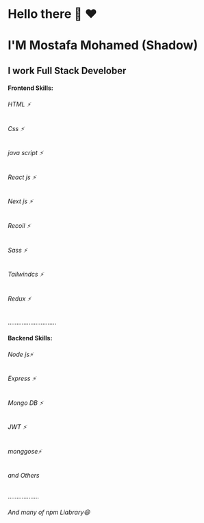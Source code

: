 <h1>Hello there 👋 ♥ </h1>
<h1>I'M Mostafa Mohamed (Shadow) </h1>
<h2>I work Full Stack Develober </h2>
<h4>Frontend Skills:</h4>
<h6>HTML ⚡</h6>
<h6>Css ⚡</h6>
<h6>java script ⚡</h6>
<h6>React js ⚡</h6>
<h6>Next js ⚡</h6>
<h6>Recoil ⚡</h6>
<h6>Sass ⚡</h6>
<h6>Tailwindcs ⚡</h6>
<h6>Redux ⚡</h6>
............................
<h4>Backend Skills:</h4>
<h6>Node js⚡</h6>
<h6>Express ⚡</h6>
<h6>Mongo DB ⚡</h6>
<h6> JWT ⚡</h6>
<h6>monggose⚡</h6>
<h6> and Others</h6>
..................
<h6>And many of npm Liabrary😄</h6>

<!--
**MostafaShadow/MostafaShadow** is a ✨ _special_ ✨ repository because its `README.md` (this file) appears on your GitHub profile.

Here are some ideas to get you started:

- 🔭 I’m currently working on ...
- 🌱 I’m currently learning ...
- 👯 I’m looking to collaborate on ...
- 🤔 I’m looking for help with ...
- 💬 Ask me about ...
- 📫 How to reach me: ...
- 😄</ Pronouns: ...
- ⚡ Fun fact: ...
-->
